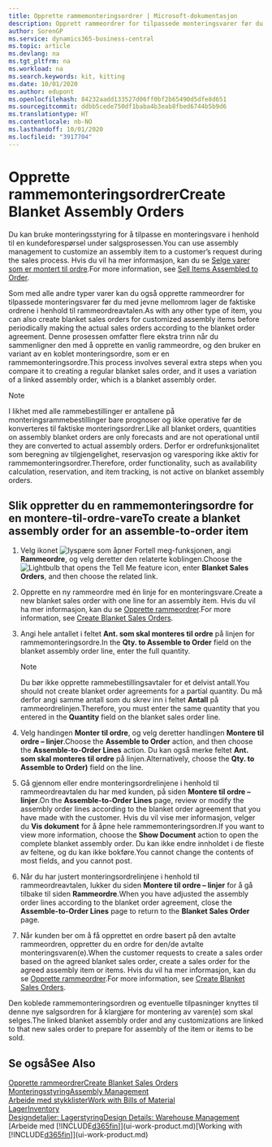 ```yaml
---
title: Opprette rammemonteringsordrer | Microsoft-dokumentasjon
description: Opprett rammeordrer for tilpassede monteringsvarer før du med jevne mellomrom oppretter de faktiske ordrene i henhold til rammeordreavtalen.
author: SorenGP
ms.service: dynamics365-business-central
ms.topic: article
ms.devlang: na
ms.tgt_pltfrm: na
ms.workload: na
ms.search.keywords: kit, kitting
ms.date: 10/01/2020
ms.author: edupont
ms.openlocfilehash: 84232aadd133527d06ff0bf2b65490d5dfe8d651
ms.sourcegitcommit: ddbb5cede750df1baba4b3eab8fbed6744b5b9d6
ms.translationtype: HT
ms.contentlocale: nb-NO
ms.lasthandoff: 10/01/2020
ms.locfileid: "3917704"
---
```

# <a name="create-blanket-assembly-orders"></a><span data-ttu-id="b15de-103">Opprette rammemonteringsordrer</span><span class="sxs-lookup"><span data-stu-id="b15de-103">Create Blanket Assembly Orders</span></span>
<span data-ttu-id="b15de-104">Du kan bruke monteringsstyring for å tilpasse en monteringsvare i henhold til en kundeforespørsel under salgsprosessen.</span><span class="sxs-lookup"><span data-stu-id="b15de-104">You can use assembly management to customize an assembly item to a customer’s request during the sales process.</span></span> <span data-ttu-id="b15de-105">Hvis du vil ha mer informasjon, kan du se [Selge varer som er montert til ordre](assembly-how-to-sell-items-assembled-to-order.md).</span><span class="sxs-lookup"><span data-stu-id="b15de-105">For more information, see [Sell Items Assembled to Order](assembly-how-to-sell-items-assembled-to-order.md).</span></span>  

 <span data-ttu-id="b15de-106">Som med alle andre typer varer kan du også opprette rammeordrer for tilpassede monteringsvarer før du med jevne mellomrom lager de faktiske ordrene i henhold til rammeordreavtalen.</span><span class="sxs-lookup"><span data-stu-id="b15de-106">As with any other type of item, you can also create blanket sales orders for customized assembly items before periodically making the actual sales orders according to the blanket order agreement.</span></span> <span data-ttu-id="b15de-107">Denne prosessen omfatter flere ekstra trinn når du sammenligner den med å opprette en vanlig rammeordre, og den bruker en variant av en koblet monteringsordre, som er en rammemonteringsordre.</span><span class="sxs-lookup"><span data-stu-id="b15de-107">This process involves several extra steps when you compare it to creating a regular blanket sales order, and it uses a variation of a linked assembly order, which is a blanket assembly order.</span></span>

> [!NOTE]  
>  <span data-ttu-id="b15de-108">I likhet med alle rammebestillinger er antallene på monteringsrammebestillinger bare prognoser og ikke operative før de konverteres til faktiske monteringsordrer.</span><span class="sxs-lookup"><span data-stu-id="b15de-108">Like all blanket orders, quantities on assembly blanket orders are only forecasts and are not operational until they are converted to actual assembly orders.</span></span> <span data-ttu-id="b15de-109">Derfor er ordrefunksjonalitet som beregning av tilgjengelighet, reservasjon og varesporing ikke aktiv for rammemonteringsordrer.</span><span class="sxs-lookup"><span data-stu-id="b15de-109">Therefore, order functionality, such as availability calculation, reservation, and item tracking, is not active on blanket assembly orders.</span></span>  

## <a name="to-create-a-blanket-assembly-order-for-an-assemble-to-order-item"></a><span data-ttu-id="b15de-110">Slik oppretter du en rammemonteringsordre for en montere\-til\-ordre-vare</span><span class="sxs-lookup"><span data-stu-id="b15de-110">To create a blanket assembly order for an assemble\-to\-order item</span></span>  
1. <span data-ttu-id="b15de-111">Velg ikonet ![lyspære som åpner Fortell meg-funksjonen](media/ui-search/search_small.png "Fortell hva du vil gjøre"), angi **Rammeordre**, og velg deretter den relaterte koblingen.</span><span class="sxs-lookup"><span data-stu-id="b15de-111">Choose the ![Lightbulb that opens the Tell Me feature](media/ui-search/search_small.png "Tell me what you want to do") icon, enter **Blanket Sales Orders**, and then choose the related link.</span></span>  
2. <span data-ttu-id="b15de-112">Opprette en ny rammeordre med én linje for en monteringsvare.</span><span class="sxs-lookup"><span data-stu-id="b15de-112">Create a new blanket sales order with one line for an assembly item.</span></span> <span data-ttu-id="b15de-113">Hvis du vil ha mer informasjon, kan du se [Opprette rammeordrer](sales-how-to-create-blanket-sales-orders.md).</span><span class="sxs-lookup"><span data-stu-id="b15de-113">For more information, see [Create Blanket Sales Orders](sales-how-to-create-blanket-sales-orders.md).</span></span>  
3. <span data-ttu-id="b15de-114">Angi hele antallet i feltet **Ant. som skal monteres til ordre** på linjen for rammemonteringsordre.</span><span class="sxs-lookup"><span data-stu-id="b15de-114">In the **Qty. to Assemble to Order** field on the blanket assembly order line, enter the full quantity.</span></span>

    > [!NOTE]  
    >  <span data-ttu-id="b15de-115">Du bør ikke opprette rammebestillingsavtaler for et delvist antall.</span><span class="sxs-lookup"><span data-stu-id="b15de-115">You should not create blanket order agreements for a partial quantity.</span></span> <span data-ttu-id="b15de-116">Du må derfor angi samme antall som du skrev inn i feltet **Antall** på rammeordrelinjen.</span><span class="sxs-lookup"><span data-stu-id="b15de-116">Therefore, you must enter the same quantity that you entered in the **Quantity** field on the blanket sales order line.</span></span>  

4. <span data-ttu-id="b15de-117">Velg handingen **Monter til ordre**, og velg deretter handlingen **Montere til ordre – linjer**.</span><span class="sxs-lookup"><span data-stu-id="b15de-117">Choose the **Assemble to Order** action, and then choose the **Assemble-to-Order Lines** action.</span></span> <span data-ttu-id="b15de-118">Du kan også merke feltet **Ant. som skal monteres til ordre** på linjen.</span><span class="sxs-lookup"><span data-stu-id="b15de-118">Alternatively, choose the **Qty. to Assemble to Order)** field on the line.</span></span>  
5. <span data-ttu-id="b15de-119">Gå gjennom eller endre monteringsordrelinjene i henhold til rammeordreavtalen du har med kunden, på siden **Montere til ordre – linjer**.</span><span class="sxs-lookup"><span data-stu-id="b15de-119">On the **Assemble-to-Order Lines** page, review or modify the assembly order lines according to the blanket order agreement that you have made with the customer.</span></span> <span data-ttu-id="b15de-120">Hvis du vil vise mer informasjon, velger du **Vis dokument** for å åpne hele rammemonteringsordren.</span><span class="sxs-lookup"><span data-stu-id="b15de-120">If you want to view more information, choose the **Show Document** action to open the complete blanket assembly order.</span></span> <span data-ttu-id="b15de-121">Du kan ikke endre innholdet i de fleste av feltene, og du kan ikke bokføre.</span><span class="sxs-lookup"><span data-stu-id="b15de-121">You cannot change the contents of most fields, and you cannot post.</span></span>  
6. <span data-ttu-id="b15de-122">Når du har justert monteringsordrelinjene i henhold til rammeordreavtalen, lukker du siden **Montere til ordre – linjer** for å gå tilbake til siden **Rammeordre**.</span><span class="sxs-lookup"><span data-stu-id="b15de-122">When you have adjusted the assembly order lines according to the blanket order agreement, close the **Assemble-to-Order Lines** page to return to the **Blanket Sales Order** page.</span></span>  
7. <span data-ttu-id="b15de-123">Når kunden ber om å få opprettet en ordre basert på den avtalte rammeordren, oppretter du en ordre for den/de avtalte monteringsvaren(e).</span><span class="sxs-lookup"><span data-stu-id="b15de-123">When the customer requests to create a sales order based on the agreed blanket sales order, create a sales order for the agreed assembly item or items.</span></span> <span data-ttu-id="b15de-124">Hvis du vil ha mer informasjon, kan du se [Opprette rammeordrer](sales-how-to-create-blanket-sales-orders.md).</span><span class="sxs-lookup"><span data-stu-id="b15de-124">For more information, see [Create Blanket Sales Orders](sales-how-to-create-blanket-sales-orders.md).</span></span>

<span data-ttu-id="b15de-125">Den koblede rammemonteringsordren og eventuelle tilpasninger knyttes til denne nye salgsordren for å klargjøre for montering av varen(e) som skal selges.</span><span class="sxs-lookup"><span data-stu-id="b15de-125">The linked blanket assembly order and any customizations are linked to that new sales order to prepare for assembly of the item or items to be sold.</span></span>  

## <a name="see-also"></a><span data-ttu-id="b15de-126">Se også</span><span class="sxs-lookup"><span data-stu-id="b15de-126">See Also</span></span>
[<span data-ttu-id="b15de-127">Opprette rammeordrer</span><span class="sxs-lookup"><span data-stu-id="b15de-127">Create Blanket Sales Orders</span></span>](sales-how-to-create-blanket-sales-orders.md)  
[<span data-ttu-id="b15de-128">Monteringsstyring</span><span class="sxs-lookup"><span data-stu-id="b15de-128">Assembly Management</span></span>](assembly-assemble-items.md)  
[<span data-ttu-id="b15de-129">Arbeide med stykklister</span><span class="sxs-lookup"><span data-stu-id="b15de-129">Work with Bills of Material</span></span>](inventory-how-work-BOMs.md)  
[<span data-ttu-id="b15de-130">Lager</span><span class="sxs-lookup"><span data-stu-id="b15de-130">Inventory</span></span>](inventory-manage-inventory.md)  
[<span data-ttu-id="b15de-131">Designdetaljer: Lagerstyring</span><span class="sxs-lookup"><span data-stu-id="b15de-131">Design Details: Warehouse Management</span></span>](design-details-warehouse-management.md)  
<span data-ttu-id="b15de-132">[Arbeide med [!INCLUDE[d365fin](includes/d365fin_md.md)]](ui-work-product.md)</span><span class="sxs-lookup"><span data-stu-id="b15de-132">[Working with [!INCLUDE[d365fin](includes/d365fin_md.md)]](ui-work-product.md)</span></span>
